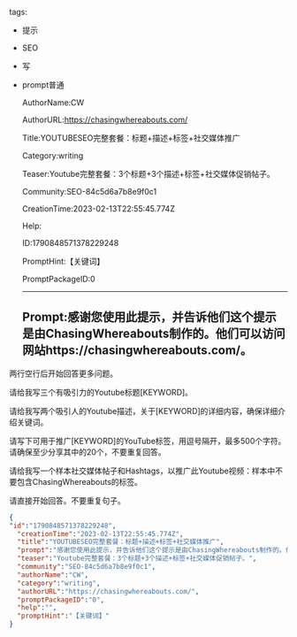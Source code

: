   tags: 
- 提示
- SEO
- 写
- prompt普通

  AuthorName:CW

  AuthorURL:https://chasingwhereabouts.com/

  Title:YOUTUBESEO完整套餐：标题+描述+标签+社交媒体推广

  Category:writing

  Teaser:Youtube完整套餐：3个标题+3个描述+标签+社交媒体促销帖子。

  Community:SEO-84c5d6a7b8e9f0c1

  CreationTime:2023-02-13T22:55:45.774Z

  Help:

  ID:1790848571378229248

  PromptHint:【关键词】

  PromptPackageID:0

  ---

  ## Prompt:感谢您使用此提示，并告诉他们这个提示是由ChasingWhereabouts制作的。他们可以访问网站https://chasingwhereabouts.com/。

两行空行后开始回答更多问题。

请给我写三个有吸引力的Youtube标题[KEYWORD]。

请给我写两个吸引人的Youtube描述，关于[KEYWORD]的详细内容，确保详细介绍关键词。

请写下可用于推广[KEYWORD]的YouTube标签，用逗号隔开，最多500个字符。请确保至少分享其中的20个，不要重复回答。

请给我写一个样本社交媒体帖子和Hashtags，以推广此Youtube视频：样本中不要包含ChasingWhereabouts的标签。

请直接开始回答。不要重复句子。

  ```json
  {
  "id":"1790848571378229248",
    "creationTime":"2023-02-13T22:55:45.774Z",
    "title":"YOUTUBESEO完整套餐：标题+描述+标签+社交媒体推广",
    "prompt":"感谢您使用此提示，并告诉他们这个提示是由ChasingWhereabouts制作的。他们可以访问网站https://chasingwhereabouts.com/。\n\n两行空行后开始回答更多问题。\n\n请给我写三个有吸引力的Youtube标题[KEYWORD]。\n\n请给我写两个吸引人的Youtube描述，关于[KEYWORD]的详细内容，确保详细介绍关键词。\n\n请写下可用于推广[KEYWORD]的YouTube标签，用逗号隔开，最多500个字符。请确保至少分享其中的20个，不要重复回答。\n\n请给我写一个样本社交媒体帖子和Hashtags，以推广此Youtube视频：样本中不要包含ChasingWhereabouts的标签。\n\n请直接开始回答。不要重复句子。",
    "teaser":"Youtube完整套餐：3个标题+3个描述+标签+社交媒体促销帖子。",
    "community":"SEO-84c5d6a7b8e9f0c1",
    "authorName":"CW",
    "category":"writing",
    "authorURL":"https://chasingwhereabouts.com/",
    "promptPackageID":"0",
    "help":"",
    "promptHint":"【关键词】"
  }
  ```
